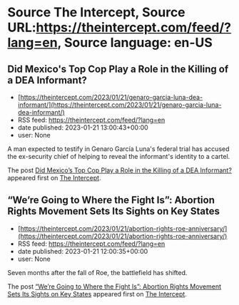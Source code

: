 # Source The Intercept, Source URL:https://theintercept.com/feed/?lang=en, Source language: en-US

## Did Mexico's Top Cop Play a Role in the Killing of a DEA Informant?
 - [https://theintercept.com/2023/01/21/genaro-garcia-luna-dea-informant/](https://theintercept.com/2023/01/21/genaro-garcia-luna-dea-informant/)
 - RSS feed: https://theintercept.com/feed/?lang=en
 - date published: 2023-01-21 13:00:43+00:00
 - user: None

<p>A man expected to testify in Genaro García Luna's federal trial has accused the ex-security chief of helping to reveal the informant's identity to a cartel.</p>
<p>The post <a href="https://theintercept.com/2023/01/21/genaro-garcia-luna-dea-informant/" rel="nofollow">Did Mexico&#8217;s Top Cop Play a Role in the Killing of a DEA Informant?</a> appeared first on <a href="https://theintercept.com" rel="nofollow">The Intercept</a>.</p>

## “We’re Going to Where the Fight Is”: Abortion Rights Movement Sets Its Sights on Key States
 - [https://theintercept.com/2023/01/21/abortion-rights-roe-anniversary/](https://theintercept.com/2023/01/21/abortion-rights-roe-anniversary/)
 - RSS feed: https://theintercept.com/feed/?lang=en
 - date published: 2023-01-21 12:00:35+00:00
 - user: None

<p>Seven months after the fall of Roe, the battlefield has shifted.</p>
<p>The post <a href="https://theintercept.com/2023/01/21/abortion-rights-roe-anniversary/" rel="nofollow">“We’re Going to Where the Fight Is”: Abortion Rights Movement Sets Its Sights on Key States</a> appeared first on <a href="https://theintercept.com" rel="nofollow">The Intercept</a>.</p>
